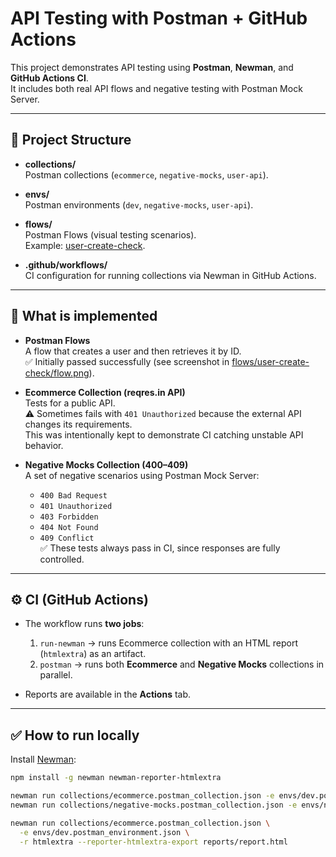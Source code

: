 # API Testing with Postman + GitHub Actions

This project demonstrates API testing using **Postman**, **Newman**, and **GitHub Actions CI**.  
It includes both real API flows and negative testing with Postman Mock Server.

---

## 📌 Project Structure

- **collections/**  
  Postman collections (`ecommerce`, `negative-mocks`, `user-api`).

- **envs/**  
  Postman environments (`dev`, `negative-mocks`, `user-api`).

- **flows/**  
  Postman Flows (visual testing scenarios).  
  Example: [user-create-check](flows/user-create-check/flow.png).

- **.github/workflows/**  
  CI configuration for running collections via Newman in GitHub Actions.

---

## 🚀 What is implemented

- **Postman Flows**  
  A flow that creates a user and then retrieves it by ID.  
  ✅ Initially passed successfully (see screenshot in [flows/user-create-check/flow.png](flows/user-create-check/flow.png)).

- **Ecommerce Collection (reqres.in API)**  
  Tests for a public API.  
  ⚠️ Sometimes fails with `401 Unauthorized` because the external API changes its requirements.  
  This was intentionally kept to demonstrate CI catching unstable API behavior.

- **Negative Mocks Collection (400–409)**  
  A set of negative scenarios using Postman Mock Server:  
  - `400 Bad Request`  
  - `401 Unauthorized`  
  - `403 Forbidden`  
  - `404 Not Found`  
  - `409 Conflict`  
  ✅ These tests always pass in CI, since responses are fully controlled.

---

## ⚙️ CI (GitHub Actions)

- The workflow runs **two jobs**:
  1. `run-newman` → runs Ecommerce collection with an HTML report (`htmlextra`) as an artifact.  
  2. `postman` → runs both **Ecommerce** and **Negative Mocks** collections in parallel.  

- Reports are available in the **Actions** tab.

---

## ✅ How to run locally

Install [Newman](https://github.com/postmanlabs/newman):  
```bash
npm install -g newman newman-reporter-htmlextra

newman run collections/ecommerce.postman_collection.json -e envs/dev.postman_environment.json
newman run collections/negative-mocks.postman_collection.json -e envs/negative-mocks.postman_environment.json

newman run collections/ecommerce.postman_collection.json \
  -e envs/dev.postman_environment.json \
  -r htmlextra --reporter-htmlextra-export reports/report.html
